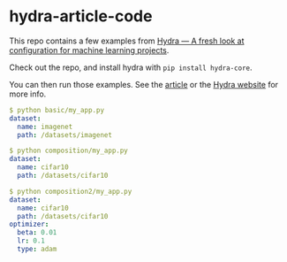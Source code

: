 # hydra-article-code

This repo contains a few examples from [Hydra — A fresh look at configuration for machine learning projects](http://bit.ly/2Sdq2B3).

Check out the repo, and install hydra with `pip install hydra-core`.

You can then run those examples.
See the [article](https://medium.com/@pytorch/50583186b710) or the [Hydra website](https://hydra.cc) for more info.
```yaml
$ python basic/my_app.py 
dataset:
  name: imagenet
  path: /datasets/imagenet

$ python composition/my_app.py 
dataset:
  name: cifar10
  path: /datasets/cifar10

$ python composition2/my_app.py 
dataset:
  name: cifar10
  path: /datasets/cifar10
optimizer:
  beta: 0.01
  lr: 0.1
  type: adam
```
